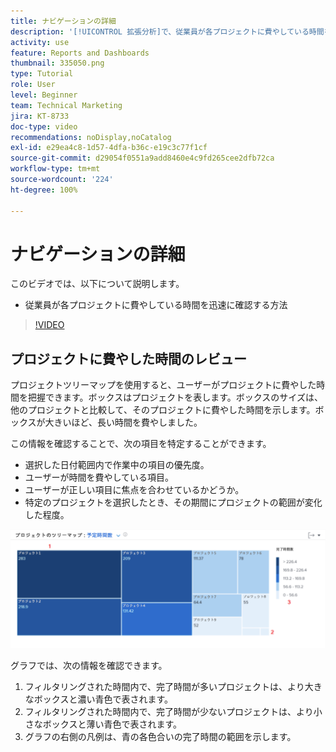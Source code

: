 ```yaml
---
title: ナビゲーションの詳細
description: '[!UICONTROL 拡張分析]で、従業員が各プロジェクトに費やしている時間を迅速に確認する方法を説明します。'
activity: use
feature: Reports and Dashboards
thumbnail: 335050.png
type: Tutorial
role: User
level: Beginner
team: Technical Marketing
jira: KT-8733
doc-type: video
recommendations: noDisplay,noCatalog
exl-id: e29ea4c8-1d57-4dfa-b36c-e19c3c77f1cf
source-git-commit: d29054f0551a9add8460e4c9fd265cee2dfb72ca
workflow-type: tm+mt
source-wordcount: '224'
ht-degree: 100%

---
```


# ナビゲーションの詳細

このビデオでは、以下について説明します。

* 従業員が各プロジェクトに費やしている時間を迅速に確認する方法

>[!VIDEO](https://video.tv.adobe.com/v/335050/?quality=12&learn=on)

## プロジェクトに費やした時間のレビュー

プロジェクトツリーマップを使用すると、ユーザーがプロジェクトに費やした時間を把握できます。ボックスはプロジェクトを表します。ボックスのサイズは、他のプロジェクトと比較して、そのプロジェクトに費やした時間を示します。ボックスが大きいほど、長い時間を費やしました。

この情報を確認することで、次の項目を特定することができます。

* 選択した日付範囲内で作業中の項目の優先度。
* ユーザーが時間を費やしている項目。
* ユーザーが正しい項目に焦点を合わせているかどうか。
* 特定のプロジェクトを選択したとき、その期間にプロジェクトの範囲が変化した程度。

![プロジェクトツリーマップを示している画像。下の箇条書きで説明されているエリアに番号が付けられている](assets/section-2-7.png)

グラフでは、次の情報を確認できます。

1. フィルタリングされた時間内で、完了時間が多いプロジェクトは、より大きなボックスと濃い青色で表されます。
1. フィルタリングされた時間内で、完了時間が少ないプロジェクトは、より小さなボックスと薄い青色で表されます。
1. グラフの右側の凡例は、青の各色合いの完了時間の範囲を示します。
